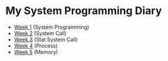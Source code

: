 # My System Programming Diary
* [Week 1](/week-1/1806205110_muhammad_week_1.md) (System Programming)
* [Week 2](/week-2/1806205110_muhammad_week_2.md) (System Call)
* [Week 3](/week-3/1806205110_muhammad_week_3.md) (Stat System Call)
* [Week 4](/week-4/1806205110_muhammad_week_4.md) (Process)
* [Week 5](/week-5/1806205110_muhammad_week_5.md) (Memory)
